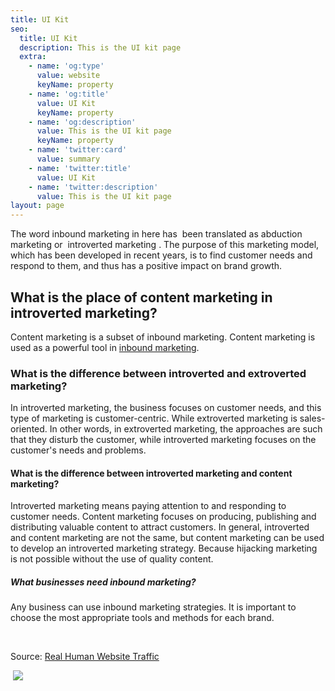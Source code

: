 ```yaml
---
title: UI Kit
seo:
  title: UI Kit
  description: This is the UI kit page
  extra:
    - name: 'og:type'
      value: website
      keyName: property
    - name: 'og:title'
      value: UI Kit
      keyName: property
    - name: 'og:description'
      value: This is the UI kit page
      keyName: property
    - name: 'twitter:card'
      value: summary
    - name: 'twitter:title'
      value: UI Kit
    - name: 'twitter:description'
      value: This is the UI kit page
layout: page
---
```

The word inbound marketing in here has  been translated as abduction marketing or  introverted marketing . The purpose of this marketing model, which has been developed in recent years, is to find customer needs and respond to them, and thus has a positive impact on brand growth.

## What is the place of content marketing in introverted marketing?

Content marketing is a subset of inbound marketing. Content marketing is used as a powerful tool in [inbound
marketing](https://dev.to/jrgnuproject/what-do-you-mean-by-design-pattern-53k0).

### What is the difference between introverted and extroverted marketing?

In introverted marketing, the business focuses on customer needs, and this type of marketing is customer-centric. While extroverted marketing is sales-oriented. In other words, in extroverted marketing, the approaches are such that they disturb the customer, while introverted marketing focuses on the customer's needs and problems.

#### What is the difference between introverted marketing and content marketing?

Introverted marketing means paying attention to and responding to customer needs. Content marketing
focuses on producing, publishing and distributing valuable content to attract customers. In general, introverted and content marketing are not the same, but content marketing can be used to develop an introverted marketing strategy. Because hijacking marketing is not possible without the use of quality content.

##### What businesses need inbound marketing?

Any
business can use inbound marketing strategies. It is important to choose
the most appropriate tools and methods for each brand.

 

Source: [Real Human Website Traffic](https://www.targetedwebtraffic.com/)

 ![](https://www.targetedwebtraffic.com/wp-content/uploads/2020/10/What-is-Internet-Branding-Definition-Strategies-1536x1084.jpg)
